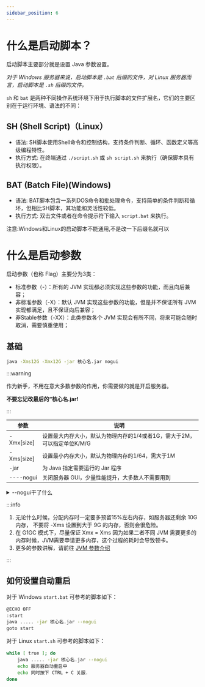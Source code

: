 ```yaml
---
sidebar_position: 6
---
```


# 什么是启动脚本？

启动脚本主要部分就是设置 Java 参数设置。

*对于 Windows 服务器来说，启动脚本是 `.bat` 后缀的文件，对 Linux 服务器而言，启动脚本是 `.sh` 后缀的文件。*

`sh` 和 `bat` 是两种不同操作系统环境下用于执行脚本的文件扩展名，它们的主要区别在于运行环境、语法的不同：

## SH (Shell Script)（Linux）

* 语法: SH脚本使用Shell命令和控制结构，支持条件判断、循环、函数定义等高级编程特性。
* 执行方式: 在终端通过 `./script.sh` 或 `sh script.sh` 来执行（确保脚本具有执行权限）。

## BAT (Batch File)(Windows)

* 语法: BAT脚本包含一系列DOS命令和批处理命令，支持简单的条件判断和循环，但相比SH脚本，其功能和灵活性较低。
* 执行方式: 双击文件或者在命令提示符下输入 `script.bat` 来执行。

注意:Windows和Linux的启动脚本不能通用,不是改一下后缀名就可以

# 什么是启动参数

启动参数（也称 Flag）主要分为3类：

* 标准参数（-）：所有的 JVM 实现都必须实现这些参数的功能，而且向后兼容；
* 非标准参数（-X）：默认 JVM 实现这些参数的功能，但是并不保证所有 JVM 实现都满足，且不保证向后兼容；
* 非Stable参数（-XX）：此类参数各个 JVM 实现会有所不同，将来可能会随时取消，需要慎重使用；

## 基础

```bash
java -Xms12G -Xmx12G -jar 核心名.jar nogui
```

:::warning

作为新手，不用在意大多数参数的作用，你需要做的就是开启服务器。

**不要忘记改最后的“核心名.jar!**

:::

| 参数 | 说明 |
| ----------- | ----------- |
| -Xmx[size] | 设置最大内存大小，默认为物理内存的1/4或者1G，需大于2M，可以指定单位K/M/G |
| -Xms[size] | 设置最小内存大小，默认为物理内存的1/64，需大于1M |
| -jar | 为 Java 指定需要运行的 Jar 程序 |
| ----nogui | 关闭服务器 GUI，少量性能提升，大多数人不需要用到 |

<details>
  <summary>--nogui干了什么</summary>

不显示类似下面的GUI

![](_images/nogui.jpg)

真的，这个GUI一点用没有，别开它了

</details>

:::info

1. 无论什么时候，分配内存时一定要多预留15%左右内存，如服务器还剩余 10G 内存， 不要将 -Xms 设置到大于 9G 的内存，否则会很危险。
2. 在 G1GC 模式下，尽量保证 Xmx = Xms 因为如果二者不同 JVM 需要更多的内存时候，JVM需要申请更多内存，这个过程的耗时会导致顿卡。
3. 更多的参数讲解，请前往 [JVM 参数介绍](/docs/maintenance/optimize/JVM参数优化.md)

:::

## 如何设置自动重启

对于 Windows `start.bat` 可参考的脚本如下：

```bash
@ECHO OFF
:start
java ..... -jar 核心名.jar --nogui
goto start
```

对于 Linux `start.sh` 可参考的脚本如下：

```bash
while [ true ]; do
    java ..... -jar 核心名.jar --nogui
    echo 服务器自动重启中
    echo 同时按下 CTRL + C 关服.
done
```